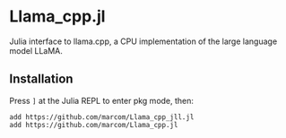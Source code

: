 # Llama_cpp.jl

Julia interface to llama.cpp, a CPU implementation of the large language model LLaMA.

## Installation

Press `]` at the Julia REPL to enter pkg mode, then:

```
add https://github.com/marcom/Llama_cpp_jll.jl
add https://github.com/marcom/Llama_cpp.jl
```
